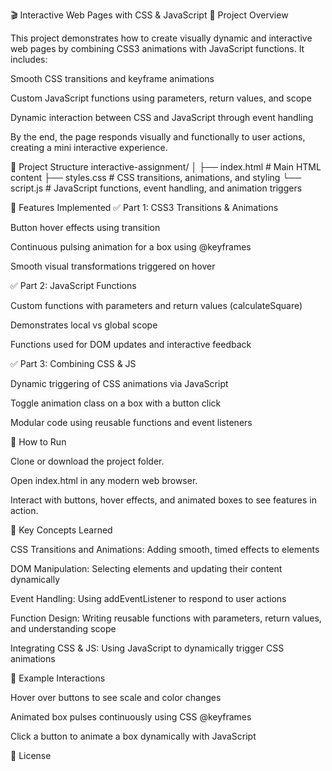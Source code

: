 🎬 Interactive Web Pages with CSS & JavaScript
📌 Project Overview

This project demonstrates how to create visually dynamic and interactive web pages by combining CSS3 animations with JavaScript functions.
It includes:

Smooth CSS transitions and keyframe animations

Custom JavaScript functions using parameters, return values, and scope

Dynamic interaction between CSS and JavaScript through event handling

By the end, the page responds visually and functionally to user actions, creating a mini interactive experience.

📂 Project Structure
interactive-assignment/
│
├── index.html     # Main HTML content
├── styles.css     # CSS transitions, animations, and styling
└── script.js      # JavaScript functions, event handling, and animation triggers

🎨 Features Implemented
✅ Part 1: CSS3 Transitions & Animations

Button hover effects using transition

Continuous pulsing animation for a box using @keyframes

Smooth visual transformations triggered on hover

✅ Part 2: JavaScript Functions

Custom functions with parameters and return values (calculateSquare)

Demonstrates local vs global scope

Functions used for DOM updates and interactive feedback

✅ Part 3: Combining CSS & JS

Dynamic triggering of CSS animations via JavaScript

Toggle animation class on a box with a button click

Modular code using reusable functions and event listeners

🚀 How to Run

Clone or download the project folder.

Open index.html in any modern web browser.

Interact with buttons, hover effects, and animated boxes to see features in action.

🧠 Key Concepts Learned

CSS Transitions and Animations: Adding smooth, timed effects to elements

DOM Manipulation: Selecting elements and updating their content dynamically

Event Handling: Using addEventListener to respond to user actions

Function Design: Writing reusable functions with parameters, return values, and understanding scope

Integrating CSS & JS: Using JavaScript to dynamically trigger CSS animations

📸 Example Interactions

Hover over buttons to see scale and color changes

Animated box pulses continuously using CSS @keyframes

Click a button to animate a box dynamically with JavaScript

📜 License
